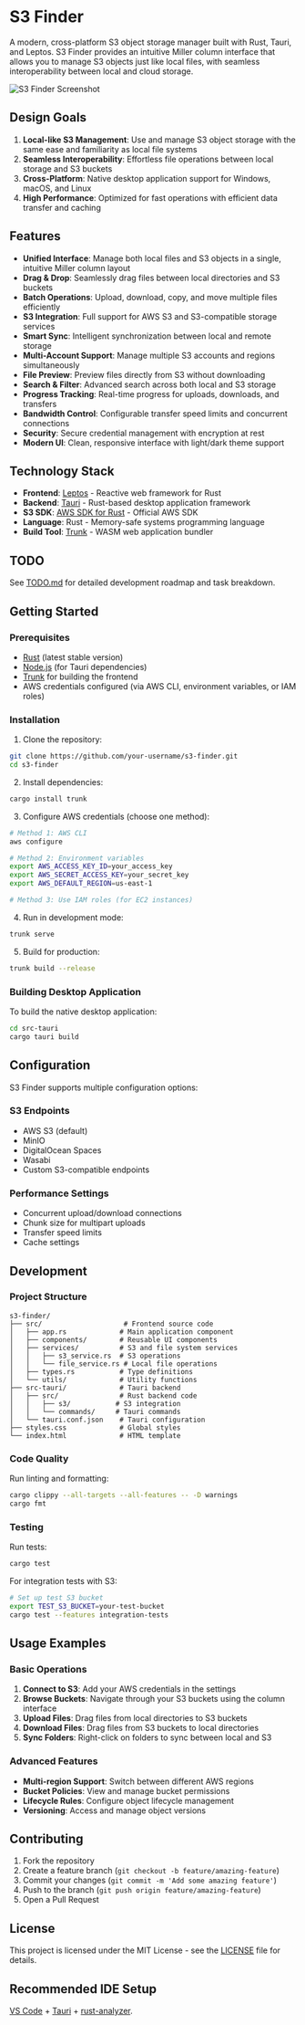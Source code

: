 # S3 Finder

A modern, cross-platform S3 object storage manager built with Rust, Tauri, and Leptos. S3 Finder provides an intuitive Miller column interface that allows you to manage S3 objects just like local files, with seamless interoperability between local and cloud storage.

![S3 Finder Screenshot](./asset/screenshot.svg)

## Design Goals

1. **Local-like S3 Management**: Use and manage S3 object storage with the same ease and familiarity as local file systems
2. **Seamless Interoperability**: Effortless file operations between local storage and S3 buckets
3. **Cross-Platform**: Native desktop application support for Windows, macOS, and Linux
4. **High Performance**: Optimized for fast operations with efficient data transfer and caching

## Features

- **Unified Interface**: Manage both local files and S3 objects in a single, intuitive Miller column layout
- **Drag & Drop**: Seamlessly drag files between local directories and S3 buckets
- **Batch Operations**: Upload, download, copy, and move multiple files efficiently
- **S3 Integration**: Full support for AWS S3 and S3-compatible storage services
- **Smart Sync**: Intelligent synchronization between local and remote storage
- **Multi-Account Support**: Manage multiple S3 accounts and regions simultaneously
- **File Preview**: Preview files directly from S3 without downloading
- **Search & Filter**: Advanced search across both local and S3 storage
- **Progress Tracking**: Real-time progress for uploads, downloads, and transfers
- **Bandwidth Control**: Configurable transfer speed limits and concurrent connections
- **Security**: Secure credential management with encryption at rest
- **Modern UI**: Clean, responsive interface with light/dark theme support

## Technology Stack

- **Frontend**: [Leptos](https://leptos.dev/) - Reactive web framework for Rust
- **Backend**: [Tauri](https://tauri.app/) - Rust-based desktop application framework
- **S3 SDK**: [AWS SDK for Rust](https://github.com/awslabs/aws-sdk-rust) - Official AWS SDK
- **Language**: Rust - Memory-safe systems programming language
- **Build Tool**: [Trunk](https://trunkrs.dev/) - WASM web application bundler

## TODO

See [TODO.md](./TODO.md) for detailed development roadmap and task breakdown.

## Getting Started

### Prerequisites

- [Rust](https://rustup.rs/) (latest stable version)
- [Node.js](https://nodejs.org/) (for Tauri dependencies)
- [Trunk](https://trunkrs.dev/) for building the frontend
- AWS credentials configured (via AWS CLI, environment variables, or IAM roles)

### Installation

1. Clone the repository:
```bash
git clone https://github.com/your-username/s3-finder.git
cd s3-finder
```

2. Install dependencies:
```bash
cargo install trunk
```

3. Configure AWS credentials (choose one method):
```bash
# Method 1: AWS CLI
aws configure

# Method 2: Environment variables
export AWS_ACCESS_KEY_ID=your_access_key
export AWS_SECRET_ACCESS_KEY=your_secret_key
export AWS_DEFAULT_REGION=us-east-1

# Method 3: Use IAM roles (for EC2 instances)
```

4. Run in development mode:
```bash
trunk serve
```

5. Build for production:
```bash
trunk build --release
```

### Building Desktop Application

To build the native desktop application:

```bash
cd src-tauri
cargo tauri build
```

## Configuration

S3 Finder supports multiple configuration options:

### S3 Endpoints
- AWS S3 (default)
- MinIO
- DigitalOcean Spaces
- Wasabi
- Custom S3-compatible endpoints

### Performance Settings
- Concurrent upload/download connections
- Chunk size for multipart uploads
- Transfer speed limits
- Cache settings

## Development

### Project Structure

```
s3-finder/
├── src/                    # Frontend source code
│   ├── app.rs             # Main application component
│   ├── components/        # Reusable UI components
│   ├── services/          # S3 and file system services
│   │   ├── s3_service.rs  # S3 operations
│   │   └── file_service.rs # Local file operations
│   ├── types.rs           # Type definitions
│   └── utils/             # Utility functions
├── src-tauri/             # Tauri backend
│   ├── src/               # Rust backend code
│   │   ├── s3/           # S3 integration
│   │   └── commands/     # Tauri commands
│   └── tauri.conf.json    # Tauri configuration
├── styles.css             # Global styles
└── index.html             # HTML template
```

### Code Quality

Run linting and formatting:

```bash
cargo clippy --all-targets --all-features -- -D warnings
cargo fmt
```

### Testing

Run tests:

```bash
cargo test
```

For integration tests with S3:

```bash
# Set up test S3 bucket
export TEST_S3_BUCKET=your-test-bucket
cargo test --features integration-tests
```

## Usage Examples

### Basic Operations

1. **Connect to S3**: Add your AWS credentials in the settings
2. **Browse Buckets**: Navigate through your S3 buckets using the column interface
3. **Upload Files**: Drag files from local directories to S3 buckets
4. **Download Files**: Drag files from S3 buckets to local directories
5. **Sync Folders**: Right-click on folders to sync between local and S3

### Advanced Features

- **Multi-region Support**: Switch between different AWS regions
- **Bucket Policies**: View and manage bucket permissions
- **Lifecycle Rules**: Configure object lifecycle management
- **Versioning**: Access and manage object versions

## Contributing

1. Fork the repository
2. Create a feature branch (`git checkout -b feature/amazing-feature`)
3. Commit your changes (`git commit -m 'Add some amazing feature'`)
4. Push to the branch (`git push origin feature/amazing-feature`)
5. Open a Pull Request

## License

This project is licensed under the MIT License - see the [LICENSE](LICENSE) file for details.

## Recommended IDE Setup

[VS Code](https://code.visualstudio.com/) + [Tauri](https://marketplace.visualstudio.com/items?itemName=tauri-apps.tauri-vscode) + [rust-analyzer](https://marketplace.visualstudio.com/items?itemName=rust-lang.rust-analyzer).
